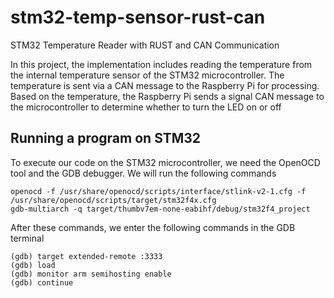 # stm32-temp-sensor-rust-can
STM32 Temperature Reader with RUST and CAN Communication

In this project, the implementation includes reading the temperature from the internal temperature sensor of the STM32 microcontroller. The temperature is sent via a CAN message to the Raspberry Pi for processing. Based on the temperature, the Raspberry Pi sends a signal CAN message to the microcontroller to determine whether to turn the LED on or off

## Running a program on STM32
To execute our code on the STM32 microcontroller, we need the OpenOCD tool and the GDB debugger. 
We will run the following commands

```
openocd -f /usr/share/openocd/scripts/interface/stlink-v2-1.cfg -f /usr/share/openocd/scripts/target/stm32f4x.cfg
gdb-multiarch -q target/thumbv7em-none-eabihf/debug/stm32f4_project
```
After these commands, we enter the following commands in the GDB terminal

```
(gdb) target extended-remote :3333
(gdb) load
(gdb) monitor arm semihosting enable
(gdb) continue 
```
